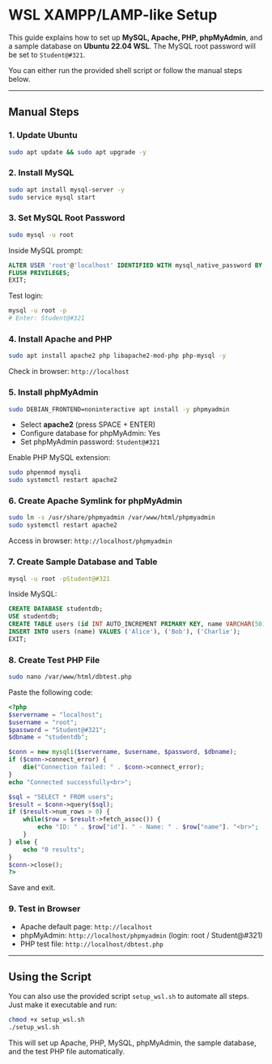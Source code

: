 # WSL XAMPP/LAMP-like Setup

This guide explains how to set up **MySQL, Apache, PHP, phpMyAdmin**, and a sample database on **Ubuntu 22.04 WSL**. The MySQL root password will be set to `Student@#321`.

You can either run the provided shell script or follow the manual steps below.

---

## Manual Steps

### 1. Update Ubuntu
```bash
sudo apt update && sudo apt upgrade -y
```

### 2. Install MySQL
```bash
sudo apt install mysql-server -y
sudo service mysql start
```

### 3. Set MySQL Root Password
```bash
sudo mysql -u root
```
Inside MySQL prompt:
```sql
ALTER USER 'root'@'localhost' IDENTIFIED WITH mysql_native_password BY 'Student@#321';
FLUSH PRIVILEGES;
EXIT;
```
Test login:
```bash
mysql -u root -p
# Enter: Student@#321
```

### 4. Install Apache and PHP
```bash
sudo apt install apache2 php libapache2-mod-php php-mysql -y
```
Check in browser: `http://localhost`

### 5. Install phpMyAdmin
```bash
sudo DEBIAN_FRONTEND=noninteractive apt install -y phpmyadmin
```
- Select **apache2** (press SPACE + ENTER)
- Configure database for phpMyAdmin: Yes
- Set phpMyAdmin password: `Student@#321`

Enable PHP MySQL extension:
```bash
sudo phpenmod mysqli
sudo systemctl restart apache2
```

### 6. Create Apache Symlink for phpMyAdmin
```bash
sudo ln -s /usr/share/phpmyadmin /var/www/html/phpmyadmin
sudo systemctl restart apache2
```
Access in browser: `http://localhost/phpmyadmin`

### 7. Create Sample Database and Table
```bash
mysql -u root -pStudent@#321
```
Inside MySQL:
```sql
CREATE DATABASE studentdb;
USE studentdb;
CREATE TABLE users (id INT AUTO_INCREMENT PRIMARY KEY, name VARCHAR(50));
INSERT INTO users (name) VALUES ('Alice'), ('Bob'), ('Charlie');
EXIT;
```

### 8. Create Test PHP File
```bash
sudo nano /var/www/html/dbtest.php
```
Paste the following code:
```php
<?php
$servername = "localhost";
$username = "root";
$password = "Student@#321";
$dbname = "studentdb";

$conn = new mysqli($servername, $username, $password, $dbname);
if ($conn->connect_error) {
    die("Connection failed: " . $conn->connect_error);
}
echo "Connected successfully<br>";

$sql = "SELECT * FROM users";
$result = $conn->query($sql);
if ($result->num_rows > 0) {
    while($row = $result->fetch_assoc()) {
        echo "ID: " . $row["id"]. " - Name: " . $row["name"]. "<br>";
    }
} else {
    echo "0 results";
}
$conn->close();
?>
```
Save and exit.

### 9. Test in Browser
- Apache default page: `http://localhost`
- phpMyAdmin: `http://localhost/phpmyadmin` (login: root / Student@#321)
- PHP test file: `http://localhost/dbtest.php`

---

## Using the Script
You can also use the provided script `setup_wsl.sh` to automate all steps. Just make it executable and run:
```bash
chmod +x setup_wsl.sh
./setup_wsl.sh
```

This will set up Apache, PHP, MySQL, phpMyAdmin, the sample database, and the test PHP file automatically.

